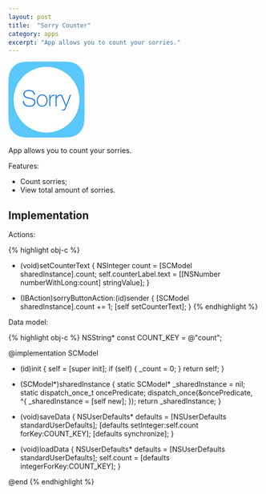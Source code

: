 ```yaml
---
layout: post
title:  "Sorry Counter"
category: apps
excerpt: "App allows you to count your sorries."
---
```


![App Icon][icon]

App allows you to count your sorries. 

Features:

 - Count sorries; 
 - View total amount of sorries.

Implementation
--------------

Actions:

{% highlight obj-c %}
- (void)setCounterText
{
    NSInteger count = [SCModel sharedInstance].count;
    self.counterLabel.text = [[NSNumber numberWithLong:count] stringValue];
}

- (IBAction)sorryButtonAction:(id)sender
{
    [SCModel sharedInstance].count += 1;
    [self setCounterText];
}
{% endhighlight %}

Data model:

{% highlight obj-c %}
NSString* const COUNT_KEY = @"count";

@implementation SCModel

- (id)init
{
    self = [super init];
    if (self) {
        _count = 0;
    }
    return self;
}

+ (SCModel*)sharedInstance
{
    static SCModel* _sharedInstance = nil;
    static dispatch_once_t oncePredicate;
    dispatch_once(&oncePredicate, ^{ _sharedInstance = [self new]; });
    return _sharedInstance;
}

- (void)saveData
{
    NSUserDefaults* defaults = [NSUserDefaults standardUserDefaults];
    [defaults setInteger:self.count forKey:COUNT_KEY];
    [defaults synchronize];
}

- (void)loadData
{
    NSUserDefaults* defaults = [NSUserDefaults standardUserDefaults];
    self.count = [defaults integerForKey:COUNT_KEY];
}

@end
{% endhighlight %}

[icon]: /assets/img/sorry-counter/icon.png
